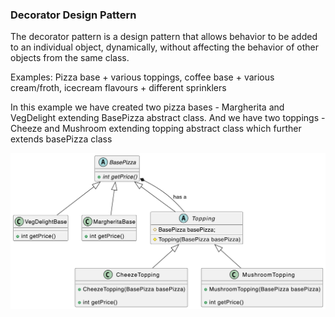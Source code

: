 ### Decorator Design Pattern

The decorator pattern is a design pattern that allows behavior to be added to an individual object, dynamically, without affecting the behavior of other objects from the same class.

Examples: Pizza base + various toppings, coffee base + various cream/froth, icecream flavours + different sprinklers

In this example we have created two pizza bases - Margherita and VegDelight extending BasePizza abstract class. And we have two toppings - Cheeze and Mushroom extending topping abstract class which further extends basePizza class

![Decorator Design Pattern](../diagram/decorator.png)
